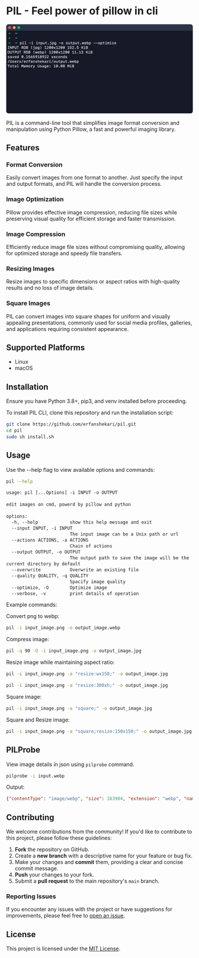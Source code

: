 # PIL - Feel power of pillow in cli

![PIL CLI](doc/images/pil.cli.png)

PIL is a command-line tool that simplifies image format conversion and manipulation using Python Pillow, a fast and powerful imaging library.

## Features

### Format Conversion
Easily convert images from one format to another. Just specify the input and output formats, and PIL will handle the conversion process.

### Image Optimization
Pillow provides effective image compression, reducing file sizes while preserving visual quality for efficient storage and faster transmission.

### Image Compression
Efficiently reduce image file sizes without compromising quality, allowing for optimized storage and speedy file transfers.

### Resizing Images
Resize images to specific dimensions or aspect ratios with high-quality results and no loss of image details.

### Square Images
PIL can convert images into square shapes for uniform and visually appealing presentations, commonly used for social media profiles, galleries, and applications requiring consistent appearance.

## Supported Platforms

* Linux
* macOS

## Installation

Ensure you have Python 3.8+, pip3, and venv installed before proceeding.

To install PIL CLI, clone this repository and run the installation script:

```bash
git clone https://github.com/erfanshekari/pil.git
cd pil
sudo sh install.sh
```

## Usage
Use the --help flag to view available options and commands:

```bash
pil --help
```
```
usage: pil [...Options] -i INPUT -o OUTPUT

edit images on cmd, powerd by pillow and python

options:
  -h, --help            show this help message and exit
  --input INPUT, -i INPUT
                        The input image can be a Unix path or url
  --actions ACTIONS, -a ACTIONS
                        Chain of actions
  --output OUTPUT, -o OUTPUT
                        The output path to save the image will be the current directory by default
  --overwrite           Overwrite an existing file
  --quality QUALITY, -q QUALITY
                        Spacify image quality
  --optimize, -O        Optimize image
  --verbose, -v         print details of operation
```

Example commands:

Convert png to webp:
```bash
pil -i input_image.png -o output_image.webp
```

Compress image:
```bash
pil -q 90 -O -i input_image.png -o output_image.jpg
```

Resize image while maintaining aspect ratio:
```bash
pil -i input_image.png -a "resize:wx150;" -o output_image.jpg
```
```bash
pil -i input_image.png -a "resize:300xh;" -o output_image.jpg
```

Square image:
```bash
pil -i input_image.png -a "square;" -o output_image.jpg
```

Square and Resize image:
```bash
pil -i input_image.png -a "square;resize:150x150;" -o output_image.jpg
```

## PILProbe
View image details in json using `pilprobe` command.
```bash
pilprobe -i input.webp
```
Output:
```json
{"contentType": "image/webp", "size": 163904, "extension": "webp", "name": "input", "width": 800, "height": 450}
```


## Contributing

We welcome contributions from the community! If you'd like to contribute to this project, please follow these guidelines:

1. **Fork** the repository on GitHub.
2. Create a **new branch** with a descriptive name for your feature or bug fix.
3. Make your changes and **commit** them, providing a clear and concise commit message.
4. **Push** your changes to your fork.
5. Submit a **pull request** to the main repository's `main` branch.


### Reporting Issues

If you encounter any issues with the project or have suggestions for improvements, please feel free to [open an issue](https://github.com/erfanshekari/pil/issues).


## License

This project is licensed under the [MIT License](LICENSE.md).
